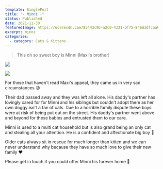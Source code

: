 ```yaml
---
template: SinglePost
title: "- Minni -"
status: Published
date: 2021-11-30
featuredImage: https://ucarecdn.com/83443c9b-a2c0-4331-bf75-846d3dfcaa0a/-/crop/220x169/3,31/-/preview/
excerpt: minni
categories:
  - category: Cats & Kittens
---
```

> This oh so sweet boy is Minni (Maxi's brother)

![](https://ucarecdn.com/0e5c1b68-49a0-4863-828b-468584568971/)

![](https://ucarecdn.com/d81a7fce-9318-4028-95c2-99bb53a9b1ea/)

For those that haven't read Maxi's appeal, they came us in very sad circumstances 😞

Their dad passed away and they was left all alone. His daddy's partner has lovingly cared for for Minni and his siblings but couldn't adopt them as her own doggy isn't a fan of cats. Due to a horrible family dispute these boys were at risk of being put out on the street. His daddy's partner went above and beyond for these babies and entrusted them to our care.

Minni is used to a multi cat household but is also grand being an only cat and stealing all your attention. He is a confident and affectionate big boy 🥰

Older cats always sit in rescue for much longer than kitten and we can never understand why because they have so much love to give their new family ❤️

Please get in touch if you could offer Minni his furever home 🏡